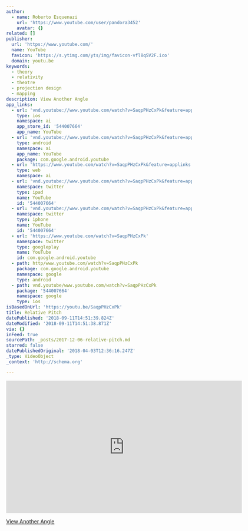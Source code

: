 ```yaml
---
author:
  - name: Roberto Esquenazi
    url: 'https://www.youtube.com/user/pandora3452'
    avatar: {}
related: []
publisher:
  url: 'https://www.youtube.com/'
  name: YouTube
  favicon: 'https://s.ytimg.com/yts/img/favicon-vfl8qSV2F.ico'
  domain: youtu.be
keywords:
  - theory
  - relativity
  - theatre
  - projection design
  - mapping
description: View Another Angle
app_links:
  - url: 'vnd.youtube://www.youtube.com/watch?v=SaqpPHzCxPk&feature=applinks'
    type: ios
    namespace: ai
    app_store_id: '544007664'
    app_name: YouTube
  - url: 'vnd.youtube://www.youtube.com/watch?v=SaqpPHzCxPk&feature=applinks'
    type: android
    namespace: ai
    app_name: YouTube
    package: com.google.android.youtube
  - url: 'https://www.youtube.com/watch?v=SaqpPHzCxPk&feature=applinks'
    type: web
    namespace: ai
  - url: 'vnd.youtube://www.youtube.com/watch?v=SaqpPHzCxPk&feature=applinks'
    namespace: twitter
    type: ipad
    name: YouTube
    id: '544007664'
  - url: 'vnd.youtube://www.youtube.com/watch?v=SaqpPHzCxPk&feature=applinks'
    namespace: twitter
    type: iphone
    name: YouTube
    id: '544007664'
  - url: 'https://www.youtube.com/watch?v=SaqpPHzCxPk'
    namespace: twitter
    type: googleplay
    name: YouTube
    id: com.google.android.youtube
  - path: http/www.youtube.com/watch?v=SaqpPHzCxPk
    package: com.google.android.youtube
    namespace: google
    type: android
  - path: vnd.youtube/www.youtube.com/watch?v=SaqpPHzCxPk
    package: '544007664'
    namespace: google
    type: ios
isBasedOnUrl: 'https://youtu.be/SaqpPHzCxPk'
title: Relative Pitch
datePublished: '2018-09-11T14:51:39.824Z'
dateModified: '2018-09-11T14:51:38.871Z'
via: {}
inFeed: true
sourcePath: _posts/2017-12-06-relative-pitch.md
starred: false
datePublishedOriginal: '2018-04-03T12:36:16.247Z'
_type: VideoObject
_context: 'http://schema.org'

---
```

<iframe src="https://cdn.embedly.com/widgets/media.html?src=https%3A%2F%2Fwww.youtube.com%2Fembed%2FSaqpPHzCxPk%3Ffeature%3Doembed&amp;url=http%3A%2F%2Fwww.youtube.com%2Fwatch%3Fv%3DSaqpPHzCxPk&amp;image=https%3A%2F%2Fi.ytimg.com%2Fvi%2FSaqpPHzCxPk%2Fhqdefault.jpg&amp;key=a715cf41cc93453ca338d350cd26f87b&amp;type=text%2Fhtml&amp;schema=youtube" width="640" height="360" scrolling="no" frameborder="0" allowfullscreen="" style=""></iframe>

[View Another Angle][0]

[0]: https://www.instagram.com/p/BXl1zkBnqB3/?taken-by=niupanama "Relative Pitch"